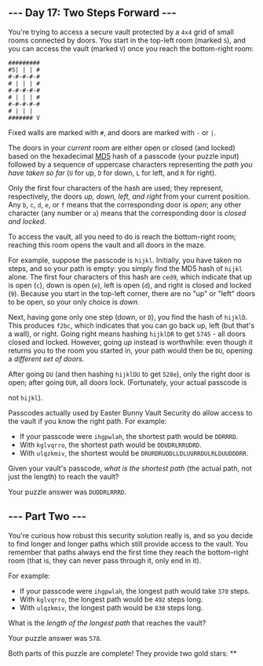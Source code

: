 --- Day 17: Two Steps Forward ---
---------------------------------

You're trying to access a secure vault protected by a `4x4` grid of
small rooms connected by doors. You start in the top-left room (marked
`S`), and you can access the vault (marked `V`) once you reach the
bottom-right room:

    #########
    #S| | | #
    #-#-#-#-#
    # | | | #
    #-#-#-#-#
    # | | | #
    #-#-#-#-#
    # | | |  
    ####### V

Fixed walls are marked with `#`, and doors are marked with `-` or `|`.

The doors in your *current room* are either open or closed (and locked)
based on the hexadecimal [MD5] hash of a passcode (your puzzle input)
followed by a sequence of uppercase characters representing the *path
you have taken so far* (`U` for up, `D` for down, `L` for left, and `R`
for right).

Only the first four characters of the hash are used; they represent,
respectively, the doors *up, down, left, and right* from your current
position. Any `b`, `c`, `d`, `e`, or `f` means that the corresponding
door is *open*; any other character (any number or `a`) means that the
corresponding door is *closed and locked*.

To access the vault, all you need to do is reach the bottom-right room;
reaching this room opens the vault and all doors in the maze.

For example, suppose the passcode is `hijkl`. Initially, you have taken
no steps, and so your path is empty: you simply find the MD5 hash of
`hijkl` alone. The first four characters of this hash are `ced9`, which
indicate that up is open (`c`), down is open (`e`), left is open (`d`),
and right is closed and locked (`9`). Because you start in the top-left
corner, there are no "up" or "left" doors to be open, so your only
choice is *down*.

Next, having gone only one step (down, or `D`), you find the hash of
`hijklD`. This produces `f2bc`, which indicates that you can go back up,
left (but that's a wall), or right. Going right means hashing `hijklDR`
to get `5745` - all doors closed and locked. However, going *up* instead
is worthwhile: even though it returns you to the room you started in,
your path would then be `DU`, opening a *different set of doors*.

After going `DU` (and then hashing `hijklDU` to get `528e`), only the
right door is open; after going `DUR`, all doors lock. (Fortunately,
your actual passcode is

not `hijkl`).

Passcodes actually used by Easter Bunny Vault Security do allow access
to the vault if you know the right path. For example:

-   If your passcode were `ihgpwlah`, the shortest path would be
    `DDRRRD`.
-   With `kglvqrro`, the shortest path would be `DDUDRLRRUDRD`.
-   With `ulqzkmiv`, the shortest would be
    `DRURDRUDDLLDLUURRDULRLDUUDDDRR`.

Given your vault's passcode, *what is the shortest path* (the actual
path, not just the length) to reach the vault?

Your puzzle answer was `DUDDRLRRRD`.

--- Part Two ---
----------------

You're curious how robust this security solution really is, and so you
decide to find longer and longer paths which still provide access to the
vault. You remember that paths always end the first time they reach the
bottom-right room (that is, they can never pass through it, only end in
it).

For example:

-   If your passcode were `ihgpwlah`, the longest path would take `370`
    steps.
-   With `kglvqrro`, the longest path would be `492` steps long.
-   With `ulqzkmiv`, the longest path would be `830` steps long.

What is the *length of the longest path* that reaches the vault?

Your puzzle answer was `578`.

Both parts of this puzzle are complete! They provide two gold stars:
\*\*

  [MD5]: https://en.wikipedia.org/wiki/MD5
